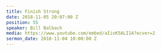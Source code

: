 ```yaml
---
title: Finish Strong
date: 2018-11-05 20:07:00 Z
position: 55
speaker: Bill Balbach
media: https://www.youtube.com/embed/aIivK5ALI1A?ecver=2
sermon_date: 2018-11-04 10:00:00 Z
---
```



